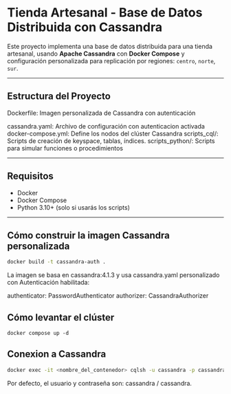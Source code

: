 # Tienda Artesanal - Base de Datos Distribuida con Cassandra

Este proyecto implementa una base de datos distribuida para una tienda artesanal, usando **Apache Cassandra** con **Docker Compose** y configuración personalizada para replicación por regiones: `centro`, `norte`, `sur`.

---

## Estructura del Proyecto

Dockerfile: Imagen personalizada de Cassandra con autenticación

cassandra.yaml: Archivo de configuración con autenticacion activada
docker-compose.yml: Define los nodos del clúster Cassandra
scripts_cql/: Scripts de creación de keyspace, tablas, índices.
scripts_python/: Scripts para simular funciones o procedimientos

---

## Requisitos

- Docker
- Docker Compose
- Python 3.10+ (solo si usarás los scripts)

---

## Cómo construir la imagen Cassandra personalizada

```bash
docker build -t cassandra-auth .
```

La imagen se basa en cassandra:4.1.3 y usa cassandra.yaml personalizado con
Autenticación habilitada:

authenticator: PasswordAuthenticator
authorizer: CassandraAuthorizer

## Cómo levantar el clúster
```
docker compose up -d
```

## Conexion a Cassandra
```bash
docker exec -it <nombre_del_contenedor> cqlsh -u cassandra -p cassandra
```

Por defecto, el usuario y contraseña son: cassandra / cassandra.


